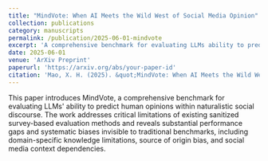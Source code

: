 ```yaml
---
title: "MindVote: When AI Meets the Wild West of Social Media Opinion"
collection: publications
category: manuscripts
permalink: /publication/2025-06-01-mindvote
excerpt: 'A comprehensive benchmark for evaluating LLMs ability to predict human opinions within naturalistic social discourse.'
date: 2025-06-01
venue: 'ArXiv Preprint'
paperurl: 'https://arxiv.org/abs/your-paper-id'
citation: 'Mao, X. H. (2025). &quot;MindVote: When AI Meets the Wild West of Social Media Opinion.&quot; <i>ArXiv Preprint</i>.'
---
```

This paper introduces MindVote, a comprehensive benchmark for evaluating LLMs' ability to predict human opinions within naturalistic social discourse. The work addresses critical limitations of existing sanitized survey-based evaluation methods and reveals substantial performance gaps and systematic biases invisible to traditional benchmarks, including domain-specific knowledge limitations, source of origin bias, and social media context dependencies. 